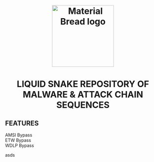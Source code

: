 <h1 align="center">
	<img width="200" src="https://github.com/blackmamba442/Rx/assets/97571183/761d7c05-aac2-4a37-8e8e-495a508361c5" alt="Material Bread logo">
</h1>

<h1 align="center">
LIQUID SNAKE REPOSITORY OF MALWARE & ATTACK CHAIN SEQUENCES
</h1>


## FEATURES
AMSI Bypass<br />
ETW Bypass<br />
WDLP Bypass

asds
